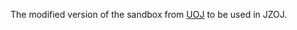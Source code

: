 The modified version of the sandbox from [UOJ](https://github.com/vfleaking/uoj) to be used in JZOJ.
